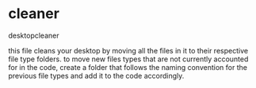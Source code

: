 # cleaner
desktopcleaner

this file cleans your desktop by moving all the files in it to their respective file type folders. to move new files types that are not currently accounted for in the code, create a folder that follows the naming convention for the previous file types and add it to the code accordingly.
